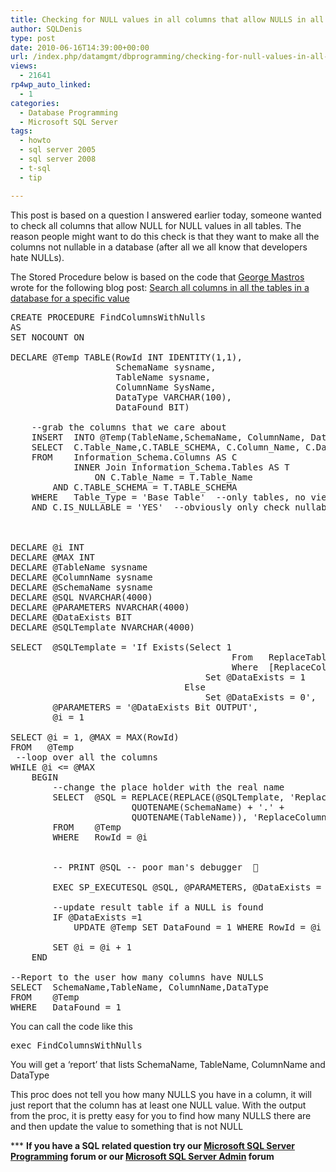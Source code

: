 ```yaml
---
title: Checking for NULL values in all columns that allow NULLS in all the tables
author: SQLDenis
type: post
date: 2010-06-16T14:39:00+00:00
url: /index.php/datamgmt/dbprogramming/checking-for-null-values-in-all-columns/
views:
  - 21641
rp4wp_auto_linked:
  - 1
categories:
  - Database Programming
  - Microsoft SQL Server
tags:
  - howto
  - sql server 2005
  - sql server 2008
  - t-sql
  - tip

---
```

This post is based on a question I answered earlier today, someone wanted to check all columns that allow NULL for NULL values in all tables. The reason people might want to do this check is that they want to make all the columns not nullable in a database (after all we all know that developers hate NULLs). 

The Stored Procedure below is based on the code that [George Mastros][1] wrote for the following blog post: [Search all columns in all the tables in a database for a specific value][2]

<pre>CREATE PROCEDURE FindColumnsWithNulls
AS
SET NOCOUNT ON
 
DECLARE @Temp TABLE(RowId INT IDENTITY(1,1), 
                    SchemaName sysname, 
                    TableName sysname, 
                    ColumnName SysName, 
                    DataType VARCHAR(100), 
                    DataFound BIT)
 
    --grab the columns that we care about
    INSERT  INTO @Temp(TableName,SchemaName, ColumnName, DataType)
    SELECT  C.Table_Name,C.TABLE_SCHEMA, C.Column_Name, C.Data_Type
    FROM    Information_Schema.Columns AS C
            INNER Join Information_Schema.Tables AS T
                ON C.Table_Name = T.Table_Name
        AND C.TABLE_SCHEMA = T.TABLE_SCHEMA
    WHERE   Table_Type = 'Base Table'  --only tables, no views
    AND C.IS_NULLABLE = 'YES'  --obviously only check nullable columns
            
 
 
DECLARE @i INT
DECLARE @MAX INT
DECLARE @TableName sysname
DECLARE @ColumnName sysname
DECLARE @SchemaName sysname
DECLARE @SQL NVARCHAR(4000)
DECLARE @PARAMETERS NVARCHAR(4000)
DECLARE @DataExists BIT
DECLARE @SQLTemplate NVARCHAR(4000)
 
SELECT  @SQLTemplate = 'If Exists(Select 1
                                          From   ReplaceTableName
                                          Where  [ReplaceColumnName] IS NULL)
                                     Set @DataExists = 1
                                 Else
                                     Set @DataExists = 0',
        @PARAMETERS = '@DataExists Bit OUTPUT',
        @i = 1
 
SELECT @i = 1, @MAX = MAX(RowId)
FROM   @Temp
 --loop over all the columns 
WHILE @i &lt;= @MAX
    BEGIN
        --change the place holder with the real name 
        SELECT  @SQL = REPLACE(REPLACE(@SQLTemplate, 'ReplaceTableName', 
                       QUOTENAME(SchemaName) + '.' + 
                       QUOTENAME(TableName)), 'ReplaceColumnName', ColumnName)
        FROM    @Temp
        WHERE   RowId = @i
 
 
        -- PRINT @SQL -- poor man's debugger  🙂

        EXEC SP_EXECUTESQL @SQL, @PARAMETERS, @DataExists = @DataExists OUTPUT
 
        --update result table if a NULL is found
        IF @DataExists =1
            UPDATE @Temp SET DataFound = 1 WHERE RowId = @i
 
        SET @i = @i + 1
    END
 
--Report to the user how many columns have NULLS
SELECT  SchemaName,TableName, ColumnName,DataType
FROM    @Temp
WHERE   DataFound = 1</pre>

You can call the code like this

<pre>exec FindColumnsWithNulls</pre>

You will get a &#8216;report&#8217; that lists SchemaName, TableName, ColumnName and DataType

This proc does not tell you how many NULLS you have in a column, it will just report that the column has at least one NULL value. With the output from the proc, it is pretty easy for you to find how many NULLS there are and then update the value to something that is not NULL

\*** **If you have a SQL related question try our [Microsoft SQL Server Programming][3] forum or our [Microsoft SQL Server Admin][4] forum**<ins></ins>

 [1]: /index.php/All/?disp=authdir&author=10
 [2]: /index.php/DataMgmt/DataDesign/the-ten-most-asked-sql-server-questions--1#2
 [3]: http://forum.ltd.local/viewforum.php?f=17
 [4]: http://forum.ltd.local/viewforum.php?f=22